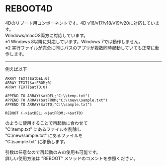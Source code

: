 # REBOOT4D
4Dのリブート用コンポーネントです。4D v16/v17/v18/v19/v20に対応しています。  
Windows/macOS両方に対応しています。  
※1 Windows 8以降に対応しています。Windows 7では動作しません。  
※2 実行ファイルが完全に同じパスのアプリが複数同時起動していても正常に動作します。  
  
---
例えば以下
```
ARRAY TEXT($atDEL;0)  
ARRAY TEXT($atFROM;0)  
ARRAY TEXT($atTO;0)  
  
APPEND TO ARRAY($atDEL;"C:\\temp.txt")  
APPEND TO ARRAY($atFROM;"C:\\new\\sample.txt")  
APPEND TO ARRAY($atTO;"C:\\sample.txt")  
  
REBOOT (->$atDEL;->$atFROM;->$atTO)
```
のように使用することで再起動に合わせて  
"C:\temp.txt" にあるファイルを削除し  
"C:\new\sample.txt" にあるファイルを  
"C:\sample.txt" に移動します。  
  
引数は任意なので再起動のみの使用も可能です。  
詳しい使用方法は "REBOOT" メソッドのコメントを参照ください。
